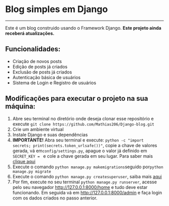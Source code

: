 # Blog simples em Django
- - - -
Este é um blog construido usando o Framework Django. **Este projeto ainda receberá atualizações.**

## Funcionalidades:
- Criação de novos posts
- Edição de posts já criados
- Exclusão de posts já criados
- Autenticação básica de usuários
- Sistema de Login e Registro de usuários
## Modificações para executar o projeto na sua máquina:
1. Abre seu terminal no diretório onde deseja clonar esse repositório e execute ```git clone https://github.com/Mathias206/Django-blog.git```
2. Crie um ambiente virtual
3. Instale Django e suas dependências
5. **IMPORTANTE!** Abra seu terminal e execute: ```python -c "import secrets; print(secrets.token_urlsafe())"```, copie a chave de valores gerada, vá em```config/settings.py```, apague o valor já definido em ```SECRET_KEY = ``` e cole a chave gerada em seu lugar. Para saber mais [clique aqui](https://docs.djangoproject.com/en/3.2/ref/settings/#secret-key)
6. Execute o comando ``` python manage.py makemigrations ```seguido por```python manage.py migrate ```
7. Execute o comando ```python manage.py createsuperuser```, saiba mais [aqui](https://docs.djangoproject.com/en/3.2/intro/tutorial02/#creating-an-admin-user)
8. Por fim, execute no seu terminal ```python manage.py runserver```, acesse pelo seu navegador http://127.0.0.1:8000/home e tudo deve estar funcionando. Em seguida vá em http://127.0.0.1:8000/admin e faça login com os dados criados no passo anterior.
